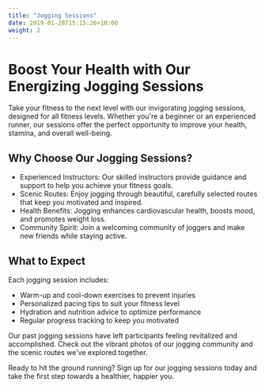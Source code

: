 ```yaml
---
title: "Jogging Sessions"
date: 2019-01-28T15:15:26+10:00
weight: 2
---
```



<!-- ![Accounting Services](/images/austin-distel-nGc5RT2HmF0-unsplash.jpg) -->
<!--  -->
# Boost Your Health with Our Energizing Jogging Sessions

Take your fitness to the next level with our invigorating jogging sessions, designed for all fitness levels. Whether you're a beginner or an experienced runner, our sessions offer the perfect opportunity to improve your health, stamina, and overall well-being.

## Why Choose Our Jogging Sessions?

- Experienced Instructors: Our skilled instructors provide guidance and support to help you achieve your fitness goals.
- Scenic Routes: Enjoy jogging through beautiful, carefully selected routes that keep you motivated and inspired.
- Health Benefits: Jogging enhances cardiovascular health, boosts mood, and promotes weight loss.
- Community Spirit: Join a welcoming community of joggers and make new friends while staying active.

## What to Expect

Each jogging session includes:

- Warm-up and cool-down exercises to prevent injuries
- Personalized pacing tips to suit your fitness level
- Hydration and nutrition advice to optimize performance
- Regular progress tracking to keep you motivated

Our past jogging sessions have left participants feeling revitalized and accomplished. Check out the vibrant photos of our jogging community and the scenic routes we've explored together.

Ready to hit the ground running? Sign up for our jogging sessions today and take the first step towards a healthier, happier you.

<!-- ## Enhancing Qualitative Characteristics

### Verifiability

Verifiability implies consensus between the different knowledgeable and independent users of financial information. Such information must be supported by sufficient evidence to follow the principle of objectivity.

### Comparability

Comparability is the uniform application of accounting methods across entities in the same industry. The principle of consistency is under comparability. Consistency is the uniform application of accounting across points in time within an entity.

### Understandability

Understandability means that accounting reports should be expressed as clearly as possible and should be understood by those to whom the information is relevant.
Timeliness: Timeliness implies that financial information must be presented to the users before a decision is to be made.

---

## Statement of cash flows

The statement of cash flows considers the inputs and outputs in concrete cash within a stated period. The general template of a cash flow statement is as follows: Cash Inflow - Cash Outflow + Opening Balance = Closing Balance

| Cash Inflow | Outflow   | Opening Balance |
| ----------- | --------- | --------------- |
| _Monday_    | `Tuesday` | **Wednesday**   |
| 1           | 2         | 3               |

**Example 1:** in the beginning of September, Ellen started out with $5 in her bank account. During that same month, Ellen borrowed $20 from Tom. At the end of the month, Ellen bought a pair of shoes for $7. Ellen's cash flow statement for the month of September looks like this:

- Cash inflow: $20
- Cash outflow:$7
- Opening balance: $5
- Closing balance: $20 – $7 + $5 = $18

**Example 2:** in the beginning of June, WikiTables, a company that buys and resells tables, sold 2 tables. They'd originally bought the tables for $25 each, and sold them at a price of $50 per table. The first table was paid out in cash however the second one was bought in credit terms. WikiTables' cash flow statement for the month of June looks like this:

> **Important:** the cash flow statement only considers the exchange of actual cash, and ignores what the person in question owes or is owed.

## Statement of financial position (balance sheet)

The balance sheet is the financial statement showing a firm's assets, liabilities and equity (capital) at a set point in time, usually the end of the fiscal year reported on the accompanying income statement.

- **fixed assets**
  - property
  - building
  - equipment (such as factory machinery)
- **intangible assets**
  - copyrights
  - trademarks
  - patents
    - pending
    - international
- goodwill

Owner's equity, sometimes referred to as net assets, is represented differently depending on the type of business ownership. Business ownership can be in the form of a sole proprietorship, partnership, or a corporation. For a corporation, the owner's equity portion usually shows common stock, and retained earnings (earnings kept in the company). Retained earnings come from the retained earnings statement, prepared prior to the balance sheet. --> 
